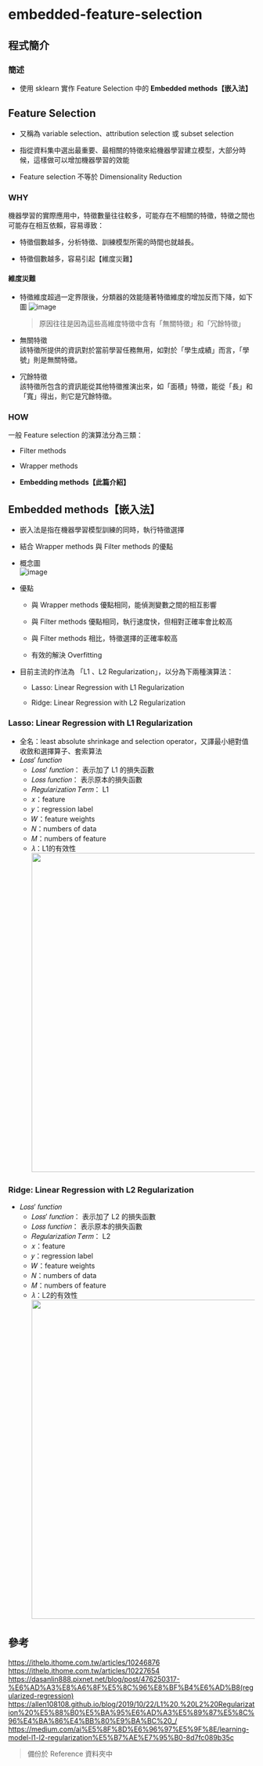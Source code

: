 # embedded-feature-selection
## 程式簡介
### 簡述
* 使用 sklearn 實作 Feature Selection 中的 **Embedded methods【嵌入法】**

## Feature Selection
* 又稱為 variable selection、attribution selection 或 subset selection

* 指從資料集中選出最重要、最相關的特徵來給機器學習建立模型，大部分時候，這樣做可以增加機器學習的效能

* Feature selection 不等於 Dimensionality Reduction

### WHY
機器學習的實際應用中，特徵數量往往較多，可能存在不相關的特徵，特徵之間也可能存在相互依賴，容易導致：

* 特徵個數越多，分析特徵、訓練模型所需的時間也就越長。

* 特徵個數越多，容易引起【維度災難】
#### 維度災難
* 特徵維度超過一定界限後，分類器的效能隨著特徵維度的增加反而下降，如下圖
  ![image](https://user-images.githubusercontent.com/93152909/145701552-148a6354-f79c-4310-b047-619353903b76.png)
  > 原因往往是因為這些高維度特徵中含有「無關特徵」和「冗餘特徵」

* 無關特徵  
該特徵所提供的資訊對於當前學習任務無用，如對於「學生成績」而言，「學號」則是無關特徵。
* 冗餘特徵  
該特徵所包含的資訊能從其他特徵推演出來，如「面積」特徵，能從「長」和「寬」得出，則它是冗餘特徵。
### HOW
一般 Feature selection 的演算法分為三類：

* Filter methods

* Wrapper methods

* **Embedding methods【此篇介紹】**

## Embedded methods【嵌入法】
* 嵌入法是指在機器學習模型訓練的同時，執行特徵選擇

* 結合  Wrapper methods 與 Filter methods 的優點

* 概念圖  
  ![image](https://user-images.githubusercontent.com/93152909/146382076-9f165415-c872-4665-bab5-4649ba62b721.png)

* 優點

  * 與 Wrapper methods 優點相同，能偵測變數之間的相互影響
  
  * 與 Filter methods 優點相同，執行速度快，但相對正確率會比較高

  * 與 Filter methods 相比，特徵選擇的正確率較高
  
  * 有效的解決 Overfitting

* 目前主流的作法為 「L1 、L2 Regularization」，以分為下兩種演算法：

  * Lasso: Linear Regression with L1 Regularization
  
  * Ridge: Linear Regression with L2 Regularization
### Lasso: Linear Regression with L1 Regularization
* 全名：least absolute shrinkage and selection operator，又譯最小絕對值收斂和選擇算子、套索算法
* 𝐿𝑜𝑠𝑠′ 𝑓𝑢𝑛𝑐𝑡𝑖𝑜𝑛
  * 𝐿𝑜𝑠𝑠′ 𝑓𝑢𝑛𝑐𝑡𝑖𝑜𝑛： 表示加了 L1 的損失函數
  * 𝐿𝑜𝑠𝑠 𝑓𝑢𝑛𝑐𝑡𝑖𝑜𝑛： 表示原本的損失函數
  * 𝑅𝑒𝑔𝑢𝑙𝑎𝑟𝑖𝑧𝑎𝑡𝑖𝑜𝑛 𝑇𝑒𝑟𝑚： L1  
  * 𝑥：feature 
  * 𝑦：regression label
  * 𝑊：feature weights
  * 𝑁：numbers of data
  * 𝑀：numbers of feature
  * 𝜆：L1的有效性    
    <img src="https://user-images.githubusercontent.com/93152909/146438380-07f07a50-9c0c-4cc0-8e82-c532d5289886.png" width="650">

### Ridge: Linear Regression with L2 Regularization

* 𝐿𝑜𝑠𝑠′ 𝑓𝑢𝑛𝑐𝑡𝑖𝑜𝑛
  * 𝐿𝑜𝑠𝑠′ 𝑓𝑢𝑛𝑐𝑡𝑖𝑜𝑛： 表示加了 L2 的損失函數
  * 𝐿𝑜𝑠𝑠 𝑓𝑢𝑛𝑐𝑡𝑖𝑜𝑛： 表示原本的損失函數
  * 𝑅𝑒𝑔𝑢𝑙𝑎𝑟𝑖𝑧𝑎𝑡𝑖𝑜𝑛 𝑇𝑒𝑟𝑚： L2  
  * 𝑥：feature 
  * 𝑦：regression label
  * 𝑊：feature weights
  * 𝑁：numbers of data
  * 𝑀：numbers of feature
  * 𝜆：L2的有效性   
    <img src="https://user-images.githubusercontent.com/93152909/146438433-e849b573-6302-4fe9-bfc0-efbf7c8ce027.png" width="650">


## 參考
https://ithelp.ithome.com.tw/articles/10246876  
https://ithelp.ithome.com.tw/articles/10227654  
https://dasanlin888.pixnet.net/blog/post/476250317-%E6%AD%A3%E8%A6%8F%E5%8C%96%E8%BF%B4%E6%AD%B8(regularized-regression)  
https://allen108108.github.io/blog/2019/10/22/L1%20,%20L2%20Regularization%20%E5%88%B0%E5%BA%95%E6%AD%A3%E5%89%87%E5%8C%96%E4%BA%86%E4%BB%80%E9%BA%BC%20_/  
https://medium.com/ai%E5%8F%8D%E6%96%97%E5%9F%8E/learning-model-l1-l2-regularization%E5%B7%AE%E7%95%B0-8d7fc089b35c  
> 備份於 Reference 資料夾中
